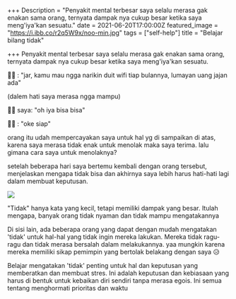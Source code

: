 +++
Description = "Penyakit mental terbesar saya selalu merasa gak enakan sama orang, ternyata dampak nya cukup besar ketika saya meng'iya'kan sesuatu."
date = 2021-06-20T17:00:00Z
featured_image = "https://i.ibb.co/r2q5W9x/noo-min.jpg"
tags = ["self-help"]
title = "Belajar bilang tidak"

+++
Penyakit mental terbesar saya selalu merasa gak enakan sama orang, ternyata dampak nya cukup besar ketika saya meng'iya'kan sesuatu.

👨‍🔧 : "jar, kamu mau ngga narikin duit wifi tiap bulannya, lumayan uang jajan ada"

(dalem hati saya merasa ngga mampu)

🙅‍♂️ saya: "oh iya bisa bisa"

👨‍🔧 : "oke siap"

orang itu udah mempercayakan saya untuk hal yg di sampaikan di atas, karena saya merasa tidak enak untuk menolak maka saya terima. lalu gimana cara saya untuk menolaknya?

setelah beberapa hari saya bertemu kembali dengan orang tersebut, menjelaskan mengapa tidak bisa dan akhirnya saya lebih harus hati-hati lagi dalam membuat keputusan.

![](https://i.ibb.co/4thjYnX/say-no-min.jpg)

"Tidak" hanya kata yang kecil, tetapi memiliki dampak yang besar. Itulah mengapa, banyak orang tidak nyaman dan tidak mampu mengatakannya

Di sisi lain, ada beberapa orang yang dapat dengan mudah mengatakan 'tidak' untuk hal-hal yang tidak ingin mereka lakukan. Mereka tidak ragu-ragu dan tidak merasa bersalah dalam melakukannya. yaa mungkin karena mereka memiliki sikap pemimpin yang bertolak belakang dengan saya 😥

Belajar mengatakan 'tidak' penting untuk hal dan keputusan yang memberatkan dan membuat stres. Ini adalah keputusan dan kebiasaan yang harus di bentuk untuk kebaikan diri sendiri tanpa merasa egois. Ini semua tentang menghormati prioritas dan waktu